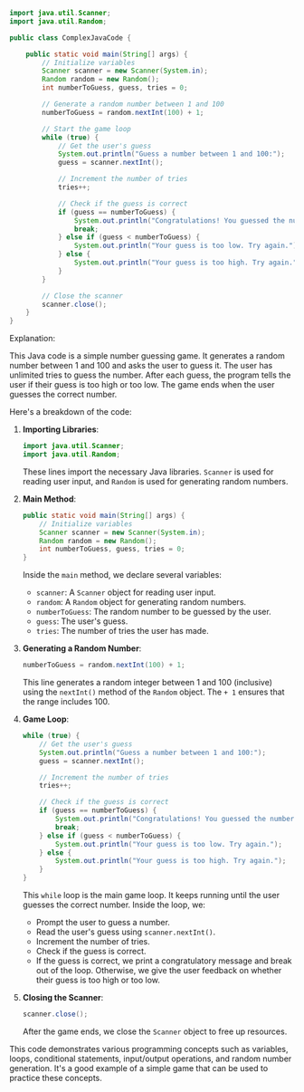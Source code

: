 ```java
import java.util.Scanner;
import java.util.Random;

public class ComplexJavaCode {

    public static void main(String[] args) {
        // Initialize variables
        Scanner scanner = new Scanner(System.in);
        Random random = new Random();
        int numberToGuess, guess, tries = 0;

        // Generate a random number between 1 and 100
        numberToGuess = random.nextInt(100) + 1;

        // Start the game loop
        while (true) {
            // Get the user's guess
            System.out.println("Guess a number between 1 and 100:");
            guess = scanner.nextInt();

            // Increment the number of tries
            tries++;

            // Check if the guess is correct
            if (guess == numberToGuess) {
                System.out.println("Congratulations! You guessed the number in " + tries + " tries.");
                break;
            } else if (guess < numberToGuess) {
                System.out.println("Your guess is too low. Try again.");
            } else {
                System.out.println("Your guess is too high. Try again.");
            }
        }

        // Close the scanner
        scanner.close();
    }
}
```

Explanation:

This Java code is a simple number guessing game. It generates a random number between 1 and 100 and asks the user to guess it. The user has unlimited tries to guess the number. After each guess, the program tells the user if their guess is too high or too low. The game ends when the user guesses the correct number.

Here's a breakdown of the code:

1. **Importing Libraries**:
   ```java
   import java.util.Scanner;
   import java.util.Random;
   ```
   These lines import the necessary Java libraries. `Scanner` is used for reading user input, and `Random` is used for generating random numbers.

2. **Main Method**:
   ```java
   public static void main(String[] args) {
       // Initialize variables
       Scanner scanner = new Scanner(System.in);
       Random random = new Random();
       int numberToGuess, guess, tries = 0;
   }
   ```
   Inside the `main` method, we declare several variables:
   - `scanner`: A `Scanner` object for reading user input.
   - `random`: A `Random` object for generating random numbers.
   - `numberToGuess`: The random number to be guessed by the user.
   - `guess`: The user's guess.
   - `tries`: The number of tries the user has made.

3. **Generating a Random Number**:
   ```java
   numberToGuess = random.nextInt(100) + 1;
   ```
   This line generates a random integer between 1 and 100 (inclusive) using the `nextInt()` method of the `Random` object. The `+ 1` ensures that the range includes 100.

4. **Game Loop**:
   ```java
   while (true) {
       // Get the user's guess
       System.out.println("Guess a number between 1 and 100:");
       guess = scanner.nextInt();

       // Increment the number of tries
       tries++;

       // Check if the guess is correct
       if (guess == numberToGuess) {
           System.out.println("Congratulations! You guessed the number in " + tries + " tries.");
           break;
       } else if (guess < numberToGuess) {
           System.out.println("Your guess is too low. Try again.");
       } else {
           System.out.println("Your guess is too high. Try again.");
       }
   }
   ```
   This `while` loop is the main game loop. It keeps running until the user guesses the correct number. Inside the loop, we:
   - Prompt the user to guess a number.
   - Read the user's guess using `scanner.nextInt()`.
   - Increment the number of tries.
   - Check if the guess is correct.
   - If the guess is correct, we print a congratulatory message and break out of the loop. Otherwise, we give the user feedback on whether their guess is too high or too low.

5. **Closing the Scanner**:
   ```java
   scanner.close();
   ```
   After the game ends, we close the `Scanner` object to free up resources.

This code demonstrates various programming concepts such as variables, loops, conditional statements, input/output operations, and random number generation. It's a good example of a simple game that can be used to practice these concepts.